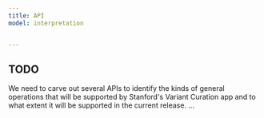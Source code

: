 ```yaml
---
title: API
model: interpretation


---
```


TODO
------------------------
We need to carve out several APIs to identify the kinds of general operations that will be supported by Stanford's Variant Curation app and to what extent it will be supported in the current release.
...
